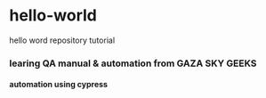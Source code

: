 # hello-world
hello word repository tutorial  

### learing QA manual & automation from GAZA SKY GEEKS
#### automation using cypress 
